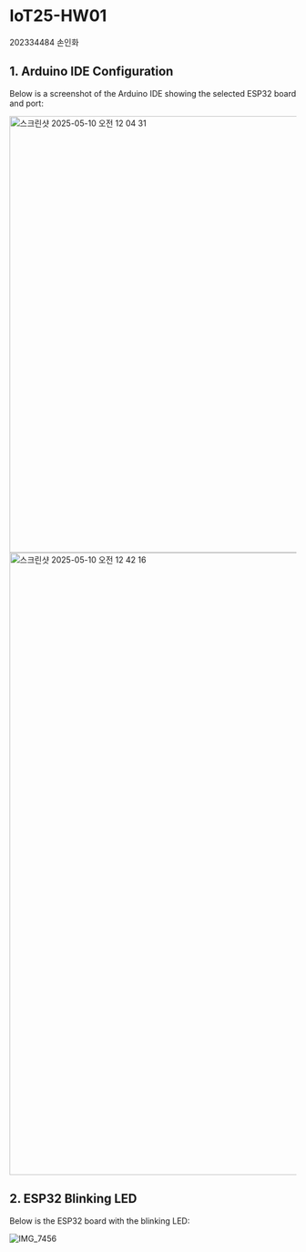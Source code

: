 # IoT25-HW01
202334484 손인화


## 1. Arduino IDE Configuration
Below is a screenshot of the Arduino IDE showing the selected ESP32 board and port:

<img width="766" alt="스크린샷 2025-05-10 오전 12 04 31" src="https://github.com/user-attachments/assets/0a6c732f-138b-42d5-8da0-320d348f2891" />

<img width="1092" alt="스크린샷 2025-05-10 오전 12 42 16" src="https://github.com/user-attachments/assets/f3986749-1a74-456a-a1cf-12f3d8006b78" />


## 2. ESP32 Blinking LED
Below is the ESP32 board with the blinking LED:

![IMG_7456](https://github.com/user-attachments/assets/1902595c-207a-4756-a61a-ea862a9e19b6)

